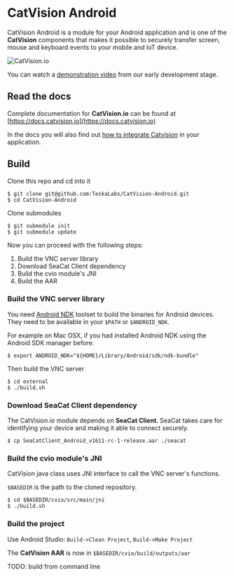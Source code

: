# CatVision Android

CatVision Android is a module for your Android application and is one of the **CatVision** components that makes it possible to securely transfer screen, mouse and keyboard events to your mobile and IoT device.

![CatVision.io](https://teskalabscom.azureedge.net/media/img/solutions/teskalabs_remoteaccess_illustration.png)

You can watch a [demonstration video](https://www.youtube.com/watch?v=bKjMwUtapxc) from our early development stage.

## Read the docs

Complete documentation for **CatVision.io** can be found at [https://docs.catvision.io](https://docs.catvision.io)

In the docs you will also find out [how to integrate Catvision](https://docs.catvision.io) in your application.

## Build

Clone this repo and cd into it

```
$ git clone git@github.com:TeskaLabs/CatVision-Android.git
$ cd CatVision-Android
```

Clone submodules

```
$ git submodule init
$ git submodule update
```

Now you can proceed with the following steps:

1. Build the VNC server library
2. Download SeaCat Client dependency
3. Build the cvio module's JNI
4. Build the AAR

### Build the VNC server library

You need [Android NDK](https://developer.android.com/ndk/index.html) toolset to build the binaries for Android devices. They need to be available in your `$PATH` or `$ANDROID_NDK`.

For example on Mac OSX, if you had installed Android NDK using the Android SDK manager before:

```
$ export ANDROID_NDK="${HOME}/Library/Android/sdk/ndk-bundle"
```

Then build the VNC server

```
$ cd external
$ ./build.sh
```

### Download SeaCat Client dependency

The CatVision.io module depends on **SeaCat Client**. SeaCat takes care for identifying your device and making it able to connect securely.

```
$ cp SeaCatClient_Android_v1611-rc-1-release.aar ./seacat 
```

### Build the cvio module's JNI

CatVision java class uses JNI interface to call the VNC server's functions.

`$BASEDIR` is the path to the cloned repository. 

```
$ cd $BASEDIR/cvio/src/main/jni
$ ./build.sh
```

### Build the project

Use Android Studio: `Build->Clean Project`, `Build->Make Project`

The **CatVision AAR** is now in `$BASEDIR/cvio/build/outputs/aar`

TODO: build from command line